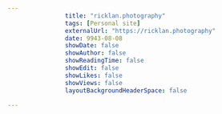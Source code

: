 ---
                title: "ricklan.photography"
                tags: [Personal site]
                externalUrl: "https://ricklan.photography"
                date: 9943-08-08
                showDate: false
                showAuthor: false
                showReadingTime: false
                showEdit: false
                showLikes: false
                showViews: false
                layoutBackgroundHeaderSpace: false
                ---

